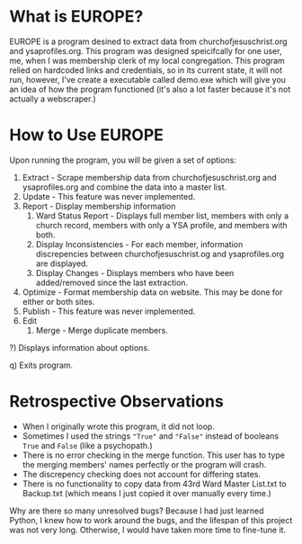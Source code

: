 # What is EUROPE?

EUROPE is a program desined to extract data from churchofjesuschrist.org and ysaprofiles.org. This program was designed speicifcally for one user, me, when I was membership clerk of my local congregation. This program relied on hardcoded links and credentials, so in its current state, it will not run, however, I've create a executable called demo.exe which will give you an idea of how the program functioned (it's also a lot faster because it's not actually a webscraper.)

# How to Use EUROPE

Upon running the program, you will be given a set of options:

1) Extract - Scrape membership data from churchofjesuschrist.org and ysaprofiles.org and combine the data into a master list.
2) Update - This feature was never implemented.
3) Report - Display membership information
   1) Ward Status Report - Displays full member list, members with only a church record, members with only a YSA profile, and members with both.
   2) Display Inconsistencies - For each member, information discrepencies between churchofjesuschrist.og and ysaprofiles.org are displayed.
   3) Display Changes - Displays members who have been added/removed since the last extraction.
4) Optimize - Format membership data on website. This may be done for either or both sites.
5) Publish - This feature was never implemented.
6) Edit
   1) Merge - Merge duplicate members.

?) Displays information about options.

q) Exits program.

# Retrospective Observations

* When I originally wrote this program, it did not loop.
* Sometimes I used the strings `"True"` and `"False"` instead of booleans `True` and `False` (like a psychopath.)
* There is no error checking in the merge function. This user has to type the merging members' names perfectly or the program will crash.
* The discrepency checking does not account for differing states.
* There is no functionality to copy data from 43rd Ward Master List.txt to Backup.txt (which means I just copied it over manually every time.)

Why are there so many unresolved bugs? Because I had just learned Python, I knew how to work around the bugs, and the lifespan of this project was not very long. Otherwise, I would have taken more time to fine-tune it.


